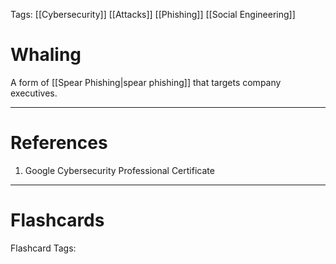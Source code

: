 Tags: [[Cybersecurity]] [[Attacks]] [[Phishing]] [[Social Engineering]]
# Whaling

A form of [[Spear Phishing|spear phishing]] that targets company executives.

---
# References

1. Google Cybersecurity Professional Certificate

---
# Flashcards

Flashcard Tags: 